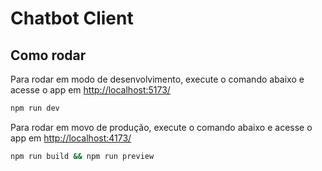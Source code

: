 # Chatbot Client

## Como rodar

Para rodar em modo de desenvolvimento, execute o comando abaixo e acesse o app em <http://localhost:5173/>

```bash
npm run dev
```

Para rodar em movo de produção, execute o comando abaixo e acesse o app em <http://localhost:4173/>

```bash
npm run build && npm run preview
```
